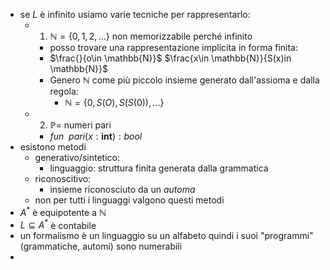 - se $L$ è infinito usiamo varie tecniche per rappresentarlo:
	- 1) $\mathbb{N}=\{ 0,1,2,...\}$ non memorizzabile perché infinito 
		- posso trovare una rappresentazione implicita in forma finita:
		- $\frac{}{o\in \mathbb{N}}$  $\frac{x\in \mathbb{N}}{S(x)in \mathbb{N}}$
		- Genero $\mathbb{N}$ come più piccolo insieme generato dall'assioma e dalla regola:
			- $\mathbb{N}=\{0, S(O), S(S(0)),...\}$ 
	- 2) $\mathbb{P}=$ numeri pari
		- $fun \ \ pari(x:\mathbf{int}):bool$
- esistono metodi
	- generativo/sintetico:
		- linguaggio: struttura finita generata dalla grammatica
	- riconoscitivo:
		- insieme riconosciuto da un _automa_
	- non per tutti i linguaggi valgono questi metodi
- $A^{*}$ è equipotente a $\mathbb{N}$
- $L\subseteq A^*$ è contabile
- un formalismo è un linguaggio su un alfabeto quindi i suoi "programmi" (grammatiche, automi) sono numerabili
- 